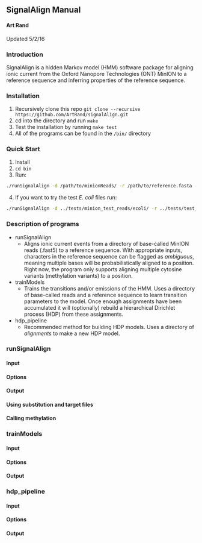 ## SignalAlign Manual

#### Art Rand
Updated 5/2/16

### Introduction
SignalAlign is a hidden Markov model (HMM) software package for aligning ionic current from the Oxford Nanopore Technologies (ONT) MinION to a reference sequence and inferring properties of the reference sequence.

### Installation
1. Recursively clone this repo `git clone --recursive https://github.com/ArtRand/signalAlign.git`
2. cd into the directory and run `make`
3. Test the installation by running `make test`
4. All of the programs can be found in the `/bin/` directory

### Quick Start
1. Install
2. `cd bin`
3. Run:
```bash
./runSignalAlign -d /path/to/minionReads/ -r /path/to/reference.fasta -o /path/to/output/ 2> /dev/null
```
4. If you want to try the test _E. coli_ files run:
```bash
./runSignalAlign -d ../tests/minion_test_reads/ecoli/ -r ../tests/test_sequences/E.coli_K12.fasta -o ../tests/ 2> ../tests/test_run.err
```

### Description of programs
* runSignalAlign
    * Aligns ionic current events from a directory of base-called MinION reads (.fast5) to a reference sequence. With appropriate inputs, characters in the reference sequence can be flagged as _ambiguous_, meaning multiple bases will be probabilistically aligned to a position. Right now, the program only supports aligning multiple cytosine variants (methylation variants) to a position.
* trainModels
    * Trains the transitions and/or emissions of the HMM. Uses a directory of base-called reads and a reference sequence to learn transition parameters to the model. Once enough assignments have been accumulated it will (optionally) rebuild a hierarchical Dirichlet process (HDP) from these assignments.
* hdp_pipeline
    * Recommended method for building HDP models. Uses a directory of _alignments_ to make a new HDP model.

### runSignalAlign
#### Input
#### Options
#### Output

#### Using substitution and target files
#### Calling methylation

### trainModels
#### Input
#### Options
#### Output

### hdp_pipeline
#### Input
#### Options
#### Output

